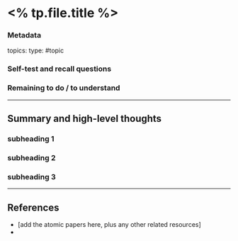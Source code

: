 # <% tp.file.title %>

### Metadata
topics: 
type: #topic


### Self-test and recall questions


### Remaining to do / to understand


---

## Summary and high-level thoughts



### subheading 1



### subheading 2



### subheading 3



---

## References
- [add the atomic papers here, plus any other related resources]
- 
